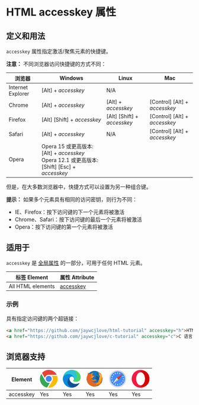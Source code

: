 HTML accesskey 属性
===

## 定义和用法

`accesskey` 属性指定激活/聚焦元素的快捷键。

**注意：** 不同浏览器访问快捷键的方式不同：

| 浏览器 | Windows | Linux | Mac |
| ----- | ----- | ----- | ----- |
| Internet Explorer | \[Alt] + *accesskey* | N/A | |
| Chrome            | \[Alt] + *accesskey* | \[Alt] + *accesskey* | \[Control] \[Alt] + *accesskey* |
| Firefox           | \[Alt] \[Shift] + *accesskey* | \[Alt] \[Shift] + *accesskey* | \[Control] \[Alt] + *accesskey* |
| Safari            | \[Alt] + *accesskey* | N/A                           | \[Control] \[Alt] + *accesskey* |
| Opera             | Opera 15 或更高版本: \[Alt] + *accesskey* <br>Opera 12.1 或更高版本: \[Shift] \[Esc] + *accesskey* |                               | |

但是，在大多数浏览器中，快捷方式可以设置为另一种组合键。

**提示：** 如果多个元素具有相同的访问密钥，则行为不同：

* IE、Firefox：按下访问键的下一个元素将被激活
* Chrome、Safari：按下访问键的最后一个元素将被激活
* Opera：按下访问键的第一个元素将被激活

## 适用于

`accesskey` 是 [全局属性](../reference/standardattributes.md) 的一部分，可用于任何 HTML 元素。

| 标签 Element | 属性 Attribute |
| ----- | ----- |
| All HTML elements | [accesskey](./global/accesskey.md) |

### 示例

具有指定访问键的两个超链接：

```html idoc:preview:iframe
<a href="https://github.com/jaywcjlove/html-tutorial" accesskey="h">HTML5</a><br>
<a href="https://github.com/jaywcjlove/c-tutorial" accesskey="c">C 语言</a>
```

## 浏览器支持


| Element | ![chrome][1] | ![edge][2] | ![firefox][3] | ![safari][4] | ![opera][5] |
| ------- | --- | --- | --- | --- | --- |
| accesskey | Yes | Yes | Yes | Yes | Yes |


[1]: ../assets/chrome.svg
[2]: ../assets/edge.svg
[3]: ../assets/firefox.svg
[4]: ../assets/safari.svg
[5]: ../assets/opera.svg